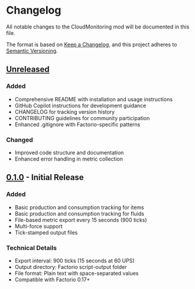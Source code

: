 # Changelog

All notable changes to the CloudMonitoring mod will be documented in this file.

The format is based on [Keep a Changelog](https://keepachangelog.com/en/1.0.0/),
and this project adheres to [Semantic Versioning](https://semver.org/spec/v2.0.0.html).

## [Unreleased]

### Added
- Comprehensive README with installation and usage instructions
- GitHub Copilot instructions for development guidance
- CHANGELOG for tracking version history
- CONTRIBUTING guidelines for community participation
- Enhanced .gitignore with Factorio-specific patterns

### Changed
- Improved code structure and documentation
- Enhanced error handling in metric collection

## [0.1.0] - Initial Release

### Added
- Basic production and consumption tracking for items
- Basic production and consumption tracking for fluids
- File-based metric export every 15 seconds (900 ticks)
- Multi-force support
- Tick-stamped output files

### Technical Details
- Export interval: 900 ticks (15 seconds at 60 UPS)
- Output directory: Factorio script-output folder
- File format: Plain text with space-separated values
- Compatible with Factorio 0.17+

[Unreleased]: https://github.com/ZaxLofful/CloudMonitoring/compare/v0.1.0...HEAD
[0.1.0]: https://github.com/ZaxLofful/CloudMonitoring/releases/tag/v0.1.0
